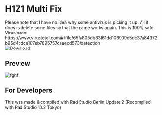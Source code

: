 <h1>H1Z1 Multi Fix</h1>
Please note that I have no idea why some antivirus is picking it up. All it does is delete some files so that the game works again. This is 100% safe.
<br/>
Virus scan: https://www.virustotal.com/#/file/65fa805db83161dd106909c5dc37a84372b95d4cdca107eb7895757ceaecd573/detection
<br/>
<a href="https://github.com/Inforcer25/h1z1-multi-fix/raw/master/H1Z1%20Multi%20Fix.exe">
  <img src="http://i.imgur.com/qoGP19r.png" alt="Download">
</a>

<h2>Preview</h2> 

![fghf](http://i.imgur.com/qyo9OFd.png "Preview")

<h2>For Developers</h2>
This was made & compiled with Rad Studio Berlin Update 2 (Recompiled with Rad Studio 10.2 Tokyo)
